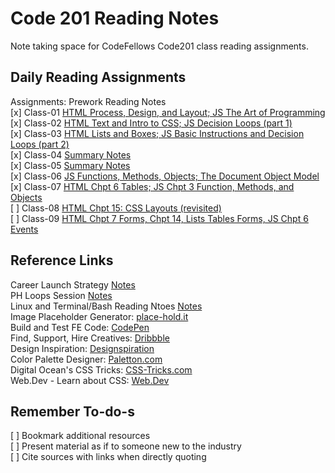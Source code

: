 # Code 201 Reading Notes

Note taking space for CodeFellows Code201 class reading assignments.  

## Daily Reading Assignments

Assignments: Prework Reading Notes  
[x] Class-01 [HTML Process, Design, and Layout; JS The Art of Programming](./class-01.html)  
[x] Class-02 [HTML Text and Intro to CSS; JS Decision Loops (part 1)](./class-02.html)  
[x] Class-03 [HTML Lists and Boxes; JS Basic Instructions and Decision Loops (part 2)](./class-03.html)  
[x] Class-04 [Summary Notes](./class-04.html)  
[x] Class-05 [Summary Notes](./class-05.html)  
[x] Class-06 [JS Functions, Methods, Objects; The Document Object Model](./class-06.html)  
[x] Class-07 [HTML Chpt 6 Tables; JS Chpt 3 Function, Methods, and Objects](./class-07.html)  
[ ] Class-08 [HTML Chpt 15: CSS Layouts (revisited)](./class-08.html)  
[ ] Class-09 [HTML Chpt 7 Forms, Chpt 14, Lists Tables Forms, JS Chpt 6 Events](./class-09.html)  

## Reference Links

Career Launch Strategy [Notes](./CareerLaunchStrategy.html)  
PH Loops Session [Notes](./power-hour-notes/readme.md)  
Linux and Terminal/Bash Reading Ntoes [Notes](./linux-terminal/readme.md)  
Image Placeholder Generator: [place-hold.it](https://place-hold.it)  
Build and Test FE Code: [CodePen](https://codepen.io/)  
Find, Support, Hire Creatives: [Dribbble](https://dribbble.com/)  
Design Inspiration: [Designspiration](https://www.designspiration.com/)  
Color Palette Designer: [Paletton.com](https://paletton.com/)  
Digital Ocean's CSS Tricks: [CSS-Tricks.com](https://css-tricks.com/)  
Web.Dev - Learn about CSS: [Web.Dev](https://web.dev/learn/css/layout/)  

## Remember To-do-s  

[ ] Bookmark additional resources  
[ ] Present material as if to someone new to the industry  
[ ] Cite sources with links when directly quoting